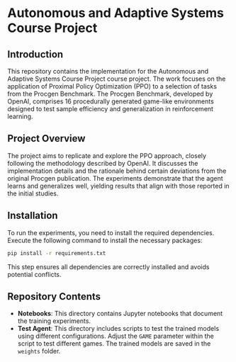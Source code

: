 # Autonomous and Adaptive Systems Course Project

## Introduction
This repository contains the implementation for the Autonomous and Adaptive Systems Course Project course project. The work focuses on the application of Proximal Policy Optimization (PPO) to a selection of tasks from the Procgen Benchmark. 
The Procgen Benchmark, developed by OpenAI, comprises 16 procedurally generated game-like environments designed to test sample efficiency and generalization in reinforcement learning.

## Project Overview
The project aims to replicate and explore the PPO approach, closely following the methodology described by OpenAI. It discusses the implementation details and the rationale behind certain deviations from the original Procgen publication. 
The experiments demonstrate that the agent learns and generalizes well, yielding results that align with those reported in the initial studies.

## Installation
To run the experiments, you need to install the required dependencies. Execute the following command to install the necessary packages:
```bash
pip install -r requirements.txt
```

This step ensures all dependencies are correctly installed and avoids potential conflicts.

## Repository Contents
- **Notebooks**: This directory contains Jupyter notebooks that document the training experiments.
- **Test Agent**: This directory includes scripts to test the trained models using different configurations. Adjust the `GAME` parameter within the script to test different games. The trained models are saved in the `weights` folder.
